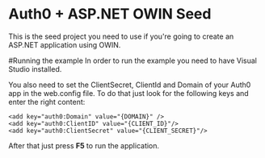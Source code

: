 # Auth0 + ASP.NET OWIN Seed
This is the seed project you need to use if you're going to create an ASP.NET application using OWIN.

#Running the example
In order to run the example you need to have Visual Studio installed.

You also need to set the ClientSecret, ClientId and Domain of your Auth0 app in the web.config file. To do that just look for the following keys and enter the right content:
```CSharp
<add key="auth0:Domain" value="{DOMAIN}" />
<add key="auth0:ClientID" value="{CLIENT_ID}"/>
<add key="auth0:ClientSecret" value="{CLIENT_SECRET}"/>
```

After that just press **F5** to run the application.
